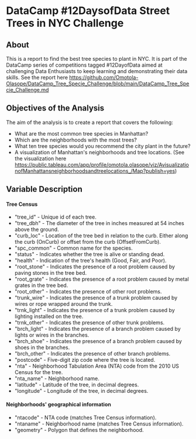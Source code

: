 # DataCamp #12DaysofData Street Trees in NYC Challenge

## About 
This is a report to find the best tree species to plant in NYC. It is part of the DataCamp series of competitions tagged #12DayofData aimed at challenging Data Enthusiasts to keep learning and demonstrating their data skills. 
See the report here <https://github.com/Omotola-Olasope/DataCamp_Tree_Specie_Challenge/blob/main/DataCamp_Tree_Specie_Challenge.md>

## Objectives of the Analysis
The aim of the analysis is to create a report that covers the following:

- What are the most common tree species in Manhattan?
- Which are the neighborhoods with the most trees?
- What ten tree species would you recommend the city plant in the future?
- A visualization of Manhattan's neighborhoods and tree locations.
(See the visualization here <https://public.tableau.com/app/profile/omotola.olasope/viz/AvisualizationofManhattansneighborhoodsandtreelocations_/Map?publish=yes>)

## Variable Description

#### Tree Census
- "tree_id" - Unique id of each tree.
- "tree_dbh" - The diameter of the tree in inches measured at 54 inches above the ground.
- "curb_loc" - Location of the tree bed in relation to the curb. Either along the curb (OnCurb) or offset from the curb (OffsetFromCurb).
- "spc_common" - Common name for the species.
- "status" - Indicates whether the tree is alive or standing dead.
- "health" - Indication of the tree's health (Good, Fair, and Poor).
- "root_stone" - Indicates the presence of a root problem caused by paving stones in the tree bed.
- "root_grate" - Indicates the presence of a root problem caused by metal grates in the tree bed.
- "root_other" - Indicates the presence of other root problems.
- "trunk_wire" - Indicates the presence of a trunk problem caused by wires or rope wrapped around the trunk.
- "trnk_light" - Indicates the presence of a trunk problem caused by lighting installed on the tree.
- "trnk_other" - Indicates the presence of other trunk problems.
- "brch_light" - Indicates the presence of a branch problem caused by lights or wires in the branches.
- "brch_shoe" - Indicates the presence of a branch problem caused by shoes in the branches.
- "brch_other" - Indicates the presence of other branch problems.
- "postcode" - Five-digit zip code where the tree is located.
- "nta" - Neighborhood Tabulation Area (NTA) code from the 2010 US Census for the tree.
- "nta_name" - Neighborhood name.
- "latitude" - Latitude of the tree, in decimal degrees.
- "longitude" - Longitude of the tree, in decimal degrees.

#### Neighborhoods' geographical information
- "ntacode" - NTA code (matches Tree Census information).
- "ntaname" - Neighborhood name (matches Tree Census information).
- "geometry" - Polygon that defines the neighborhood.